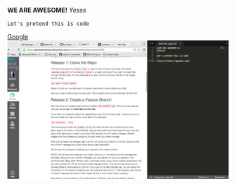 **WE ARE AWESOME!**
*Yesss*
```
Let's pretend this is code
```
[Google](http://google.com)
![Screenshot](screenshot.png)